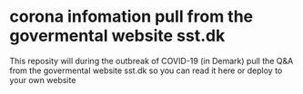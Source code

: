 # corona infomation pull from the govermental website sst.dk
This reposity will during the outbreak of COVID-19 (in Demark) pull the Q&amp;A from the govermental website sst.dk so you can read it here or deploy to your own website
